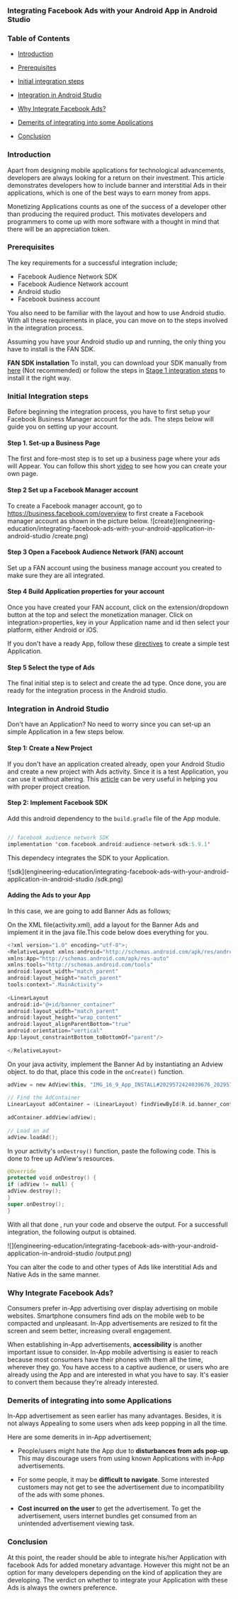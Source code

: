 ### Integrating Facebook Ads with your Android App in Android Studio


### Table of Contents

- [Introduction](#introduction)

- [Prerequisites](#prerequisites)

- [Initial integration steps](#initial-integration-steps)

- [Integration in Android Studio](#integration-in-android-studio)
 
- [Why Integrate Facebook Ads?](#why-integrate-facebook-ads)

- [Demerits of integrating into some Applications](#demerits-of-integrating-into-some-applications)

- [Conclusion](#conclusion)



### Introduction

Apart from designing mobile applications for technological advancements, developers are always looking for a return on their investment. This article demonstrates developers how to include banner and interstitial Ads in their applications, which is one of the best ways to earn money from apps.

Monetizing Applications counts as one of the success of a developer other than producing the required product. This motivates developers and programmers to come up with more software with a thought in mind that there will be an appreciation token.

### Prerequisites

The key requirements for a successful integration include;
- Facebook Audience Network SDK
- Facebook Audience Network account
- Android studio
- Facebook business account

You also need to be familiar with the layout and how to use Android studio. With all these requirements in place, you can move on to the steps involved in the integration process.

Assuming you have your Android studio up and running, the only thing you have to install is the FAN SDK.

 **FAN SDK installation**
 To install, you can download your SDK manually from [here](https://developers.facebook.com/resources/audience-network-sdk-6.8.0.zip) (Not recommended) or follow the steps in [Stage 1 integration steps](#stage-1-integration-steps) to install it the right way.

### Initial Integration steps

Before beginning the integration process, you have to first setup your Facebook Business Manager account for the ads.
The steps below will guide you on setting up your account.

#### Step 1. **Set-up a  Business Page**
The first and fore-most step is to set up a business page where your ads will Appear. You can follow this short [video](https://www.youtube.com/watch?v=fzW4eHQQLFk) to see how you can create your own page.

#### Step 2 **Set up a Facebook Manager  account**

To create a Facebook manager account, go to https://business.facebook.com/overview to first create a Facebook manager account as shown in the picture below.
![create](engineering-education/integrating-facebook-ads-with-your-android-application-in-android-studio
/create.png)

#### Step 3 **Open a Facebook Audience Network (FAN) account**
Set up a FAN account using the business manage account you created to make sure they are all integrated.


#### Step 4 **Build Application properties for your account**

Once you have created your FAN account, click on the extension/dropdown button at the top and select the monetization manager.
Click on integration>properties, key in your Application name and id then select your platform, either Android or iOS.

If you don't have a ready App, follow these [directives](#integration-in-android-studio) to create a simple test Application.

#### Step 5 **Select the type of Ads**

The final initial step is to select and create the ad type.
Once done, you are ready for the integration process in the Android studio.


### Integration in Android Studio

Don't have an Application? No need to worry since you can set-up an simple Application in a few steps below.

#### Step 1: Create a New Project
If you don't have an application created already, open your Android Studio and create a new project with Ads activity. Since it is a test Application, you can use it without altering. This [article](https://www.section.io/engineering-education/first-android-App/) can be very useful in helping you with proper project creation.

#### Step 2: Implement Facebook SDK
Add this android dependency to the `build.gradle` file of the App module.
```kotlin

// facebook audience network SDK
implementation 'com.facebook.android:audience-network-sdk:5.9.1'

```
This dependecy integrates the SDK to your Application.

![sdk](engineering-education/integrating-facebook-ads-with-your-android-application-in-android-studio
/sdk.png)

#### Adding the Ads to your App
In this case, we are going to add Banner Ads as follows;

On the XML file(activity.xml), add a layout for the Banner Ads and implement it in the java file.This code below does everything for you.
```kotlin
<?xml version="1.0" encoding="utf-8">;
<RelativeLayout xmlns:android="http://schemas.android.com/apk/res/android"
xmlns:App="http://schemas.android.com/apk/res-auto"
xmlns:tools="http://schemas.android.com/tools"
android:layout_width="match_parent"
android:layout_height="match_parent"
tools:context=".MainActivity">
 
<LinearLayout
android:id="@+id/banner_container"
android:layout_width="match_parent"
android:layout_height="wrap_content"
android:layout_alignParentBottom="true"
android:orientation="vertical"
App:layout_constraintBottom_toBottomOf="parent"/>
 
</RelativeLayout>

```

On your java activity, implement the Banner Ad by instantiating an Adview object. to do that, place this code in the `onCreate()` function.

```kotlin
adView = new AdView(this, "IMG_16_9_App_INSTALL#2029572424039676_2029575434039375", AdSize.BANNER_HEIGHT_60);
 
// Find the AdContainer
LinearLayout adContainer = (LinearLayout) findViewById(R.id.banner_container);
 
adContainer.addView(adView);
 
// Load an ad
adView.loadAd();

```
In your activity's `onDestroy()` function, paste the following code. This is done to free up AdView's resources.

```kotlin
@Override
protected void onDestroy() {
if (adView != null) {
adView.destroy();
}
super.onDestroy();
}

```

With all that done , run your code and observe the output.
For a successfull integration, the following output is obtained.

![](engineering-education/integrating-facebook-ads-with-your-android-application-in-android-studio
/output.png)

You can alter the code to and other types of Ads like interstitial Ads and Native Ads in the same manner.

### Why Integrate Facebook Ads?
Consumers prefer in-App advertising over display advertising on mobile websites. Smartphone consumers find ads on the mobile web to be compacted and unpleasant. In-App advertisements are resized to fit the screen and seem better, increasing overall engagement.

When establishing in-App advertisements, **accessibility** is another important issue to consider. In-App mobile advertising is easier to reach because most consumers have their phones with them all the time, wherever they go. You have access to a captive audience, or users who are already using the App and are interested in what you have to say. It's easier to convert them because they're already interested.

### Demerits of integrating into some Applications
In-App advertisement as seen earlier has many advantages. Besides, it is not always Appealing to some users when ads keep popping in all the time.

Here are some demerits in in-App advertisement;

- People/users might hate the App due to **disturbances from ads pop-up**. This may discourage users from using known Applications with in-App advertisements.

- For some people, it may be **difficult to navigate**. Some interested customers may not get to see the advertisement due to incompatibility of the ads with some phones.

- **Cost incurred on the user** to get the advertisement. To get the advertisement, users internet bundles get consumed from an unintended advertisement viewing task.

### Conclusion
At this point, the reader should be able to integrate his/her Application with facebook Ads for added monetary advantage. However this might not be an option for many developers depending on the kind of application they are developing. 
The verdict on whether to integrate your Application with these Ads is always the owners preference. 


